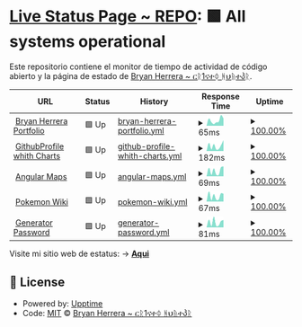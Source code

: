 # [Live Status Page ~ REPO](https://Bryan-Herrera-DEV.github.io/status-for-my-web-pages): <!--live status--> **🟩 All systems operational**

Este repositorio contiene el monitor de tiempo de actividad de código abierto y la página de estado de [Bryan Herrera ~ ርᚱ1ናተᛰ ᚻህᚥተპᚱ](https://bryan-herrera.netlify.app/).

<!--start: status pages-->
<!-- This summary is generated by Upptime (https://github.com/upptime/upptime) -->
<!-- Do not edit this manually, your changes will be overwritten -->
<!-- prettier-ignore -->
| URL | Status | History | Response Time | Uptime |
| --- | ------ | ------- | ------------- | ------ |
| <img alt="" src="https://icons.duckduckgo.com/ip3/bryan-herrera.netlify.app.ico" height="13"> [Bryan Herrera Portfolio](https://bryan-herrera.netlify.app/) | 🟩 Up | [bryan-herrera-portfolio.yml](https://github.com/Bryan-Herrera-DEV/status-for-my-web-pages/commits/HEAD/history/bryan-herrera-portfolio.yml) | <details><summary><img alt="Response time graph" src="./graphs/bryan-herrera-portfolio/response-time-week.png" height="20"> 65ms</summary><br><a href="https://bryan-herrera-dev.github.io/status-for-my-web-pages/history/bryan-herrera-portfolio"><img alt="Response time 200" src="https://img.shields.io/endpoint?url=https%3A%2F%2Fraw.githubusercontent.com%2FBryan-Herrera-DEV%2Fstatus-for-my-web-pages%2FHEAD%2Fapi%2Fbryan-herrera-portfolio%2Fresponse-time.json"></a><br><a href="https://bryan-herrera-dev.github.io/status-for-my-web-pages/history/bryan-herrera-portfolio"><img alt="24-hour response time 89" src="https://img.shields.io/endpoint?url=https%3A%2F%2Fraw.githubusercontent.com%2FBryan-Herrera-DEV%2Fstatus-for-my-web-pages%2FHEAD%2Fapi%2Fbryan-herrera-portfolio%2Fresponse-time-day.json"></a><br><a href="https://bryan-herrera-dev.github.io/status-for-my-web-pages/history/bryan-herrera-portfolio"><img alt="7-day response time 65" src="https://img.shields.io/endpoint?url=https%3A%2F%2Fraw.githubusercontent.com%2FBryan-Herrera-DEV%2Fstatus-for-my-web-pages%2FHEAD%2Fapi%2Fbryan-herrera-portfolio%2Fresponse-time-week.json"></a><br><a href="https://bryan-herrera-dev.github.io/status-for-my-web-pages/history/bryan-herrera-portfolio"><img alt="30-day response time 122" src="https://img.shields.io/endpoint?url=https%3A%2F%2Fraw.githubusercontent.com%2FBryan-Herrera-DEV%2Fstatus-for-my-web-pages%2FHEAD%2Fapi%2Fbryan-herrera-portfolio%2Fresponse-time-month.json"></a><br><a href="https://bryan-herrera-dev.github.io/status-for-my-web-pages/history/bryan-herrera-portfolio"><img alt="1-year response time 200" src="https://img.shields.io/endpoint?url=https%3A%2F%2Fraw.githubusercontent.com%2FBryan-Herrera-DEV%2Fstatus-for-my-web-pages%2FHEAD%2Fapi%2Fbryan-herrera-portfolio%2Fresponse-time-year.json"></a></details> | <details><summary><a href="https://bryan-herrera-dev.github.io/status-for-my-web-pages/history/bryan-herrera-portfolio">100.00%</a></summary><a href="https://bryan-herrera-dev.github.io/status-for-my-web-pages/history/bryan-herrera-portfolio"><img alt="All-time uptime 97.02%" src="https://img.shields.io/endpoint?url=https%3A%2F%2Fraw.githubusercontent.com%2FBryan-Herrera-DEV%2Fstatus-for-my-web-pages%2FHEAD%2Fapi%2Fbryan-herrera-portfolio%2Fuptime.json"></a><br><a href="https://bryan-herrera-dev.github.io/status-for-my-web-pages/history/bryan-herrera-portfolio"><img alt="24-hour uptime 100.00%" src="https://img.shields.io/endpoint?url=https%3A%2F%2Fraw.githubusercontent.com%2FBryan-Herrera-DEV%2Fstatus-for-my-web-pages%2FHEAD%2Fapi%2Fbryan-herrera-portfolio%2Fuptime-day.json"></a><br><a href="https://bryan-herrera-dev.github.io/status-for-my-web-pages/history/bryan-herrera-portfolio"><img alt="7-day uptime 100.00%" src="https://img.shields.io/endpoint?url=https%3A%2F%2Fraw.githubusercontent.com%2FBryan-Herrera-DEV%2Fstatus-for-my-web-pages%2FHEAD%2Fapi%2Fbryan-herrera-portfolio%2Fuptime-week.json"></a><br><a href="https://bryan-herrera-dev.github.io/status-for-my-web-pages/history/bryan-herrera-portfolio"><img alt="30-day uptime 100.00%" src="https://img.shields.io/endpoint?url=https%3A%2F%2Fraw.githubusercontent.com%2FBryan-Herrera-DEV%2Fstatus-for-my-web-pages%2FHEAD%2Fapi%2Fbryan-herrera-portfolio%2Fuptime-month.json"></a><br><a href="https://bryan-herrera-dev.github.io/status-for-my-web-pages/history/bryan-herrera-portfolio"><img alt="1-year uptime 92.90%" src="https://img.shields.io/endpoint?url=https%3A%2F%2Fraw.githubusercontent.com%2FBryan-Herrera-DEV%2Fstatus-for-my-web-pages%2FHEAD%2Fapi%2Fbryan-herrera-portfolio%2Fuptime-year.json"></a></details>
| <img alt="" src="https://icons.duckduckgo.com/ip3/bryan-herrera-dev.github.io.ico" height="13"> [GithubProfile whith Charts](https://bryan-herrera-dev.github.io/Github-Profile-View-With-Charts) | 🟩 Up | [github-profile-whith-charts.yml](https://github.com/Bryan-Herrera-DEV/status-for-my-web-pages/commits/HEAD/history/github-profile-whith-charts.yml) | <details><summary><img alt="Response time graph" src="./graphs/github-profile-whith-charts/response-time-week.png" height="20"> 182ms</summary><br><a href="https://bryan-herrera-dev.github.io/status-for-my-web-pages/history/github-profile-whith-charts"><img alt="Response time 117" src="https://img.shields.io/endpoint?url=https%3A%2F%2Fraw.githubusercontent.com%2FBryan-Herrera-DEV%2Fstatus-for-my-web-pages%2FHEAD%2Fapi%2Fgithub-profile-whith-charts%2Fresponse-time.json"></a><br><a href="https://bryan-herrera-dev.github.io/status-for-my-web-pages/history/github-profile-whith-charts"><img alt="24-hour response time 381" src="https://img.shields.io/endpoint?url=https%3A%2F%2Fraw.githubusercontent.com%2FBryan-Herrera-DEV%2Fstatus-for-my-web-pages%2FHEAD%2Fapi%2Fgithub-profile-whith-charts%2Fresponse-time-day.json"></a><br><a href="https://bryan-herrera-dev.github.io/status-for-my-web-pages/history/github-profile-whith-charts"><img alt="7-day response time 182" src="https://img.shields.io/endpoint?url=https%3A%2F%2Fraw.githubusercontent.com%2FBryan-Herrera-DEV%2Fstatus-for-my-web-pages%2FHEAD%2Fapi%2Fgithub-profile-whith-charts%2Fresponse-time-week.json"></a><br><a href="https://bryan-herrera-dev.github.io/status-for-my-web-pages/history/github-profile-whith-charts"><img alt="30-day response time 115" src="https://img.shields.io/endpoint?url=https%3A%2F%2Fraw.githubusercontent.com%2FBryan-Herrera-DEV%2Fstatus-for-my-web-pages%2FHEAD%2Fapi%2Fgithub-profile-whith-charts%2Fresponse-time-month.json"></a><br><a href="https://bryan-herrera-dev.github.io/status-for-my-web-pages/history/github-profile-whith-charts"><img alt="1-year response time 120" src="https://img.shields.io/endpoint?url=https%3A%2F%2Fraw.githubusercontent.com%2FBryan-Herrera-DEV%2Fstatus-for-my-web-pages%2FHEAD%2Fapi%2Fgithub-profile-whith-charts%2Fresponse-time-year.json"></a></details> | <details><summary><a href="https://bryan-herrera-dev.github.io/status-for-my-web-pages/history/github-profile-whith-charts">100.00%</a></summary><a href="https://bryan-herrera-dev.github.io/status-for-my-web-pages/history/github-profile-whith-charts"><img alt="All-time uptime 100.00%" src="https://img.shields.io/endpoint?url=https%3A%2F%2Fraw.githubusercontent.com%2FBryan-Herrera-DEV%2Fstatus-for-my-web-pages%2FHEAD%2Fapi%2Fgithub-profile-whith-charts%2Fuptime.json"></a><br><a href="https://bryan-herrera-dev.github.io/status-for-my-web-pages/history/github-profile-whith-charts"><img alt="24-hour uptime 100.00%" src="https://img.shields.io/endpoint?url=https%3A%2F%2Fraw.githubusercontent.com%2FBryan-Herrera-DEV%2Fstatus-for-my-web-pages%2FHEAD%2Fapi%2Fgithub-profile-whith-charts%2Fuptime-day.json"></a><br><a href="https://bryan-herrera-dev.github.io/status-for-my-web-pages/history/github-profile-whith-charts"><img alt="7-day uptime 100.00%" src="https://img.shields.io/endpoint?url=https%3A%2F%2Fraw.githubusercontent.com%2FBryan-Herrera-DEV%2Fstatus-for-my-web-pages%2FHEAD%2Fapi%2Fgithub-profile-whith-charts%2Fuptime-week.json"></a><br><a href="https://bryan-herrera-dev.github.io/status-for-my-web-pages/history/github-profile-whith-charts"><img alt="30-day uptime 100.00%" src="https://img.shields.io/endpoint?url=https%3A%2F%2Fraw.githubusercontent.com%2FBryan-Herrera-DEV%2Fstatus-for-my-web-pages%2FHEAD%2Fapi%2Fgithub-profile-whith-charts%2Fuptime-month.json"></a><br><a href="https://bryan-herrera-dev.github.io/status-for-my-web-pages/history/github-profile-whith-charts"><img alt="1-year uptime 100.00%" src="https://img.shields.io/endpoint?url=https%3A%2F%2Fraw.githubusercontent.com%2FBryan-Herrera-DEV%2Fstatus-for-my-web-pages%2FHEAD%2Fapi%2Fgithub-profile-whith-charts%2Fuptime-year.json"></a></details>
| <img alt="" src="https://icons.duckduckgo.com/ip3/bryan-herrera-dev.github.io.ico" height="13"> [Angular Maps](https://bryan-herrera-dev.github.io/Angular-Maps/) | 🟩 Up | [angular-maps.yml](https://github.com/Bryan-Herrera-DEV/status-for-my-web-pages/commits/HEAD/history/angular-maps.yml) | <details><summary><img alt="Response time graph" src="./graphs/angular-maps/response-time-week.png" height="20"> 69ms</summary><br><a href="https://bryan-herrera-dev.github.io/status-for-my-web-pages/history/angular-maps"><img alt="Response time 48" src="https://img.shields.io/endpoint?url=https%3A%2F%2Fraw.githubusercontent.com%2FBryan-Herrera-DEV%2Fstatus-for-my-web-pages%2FHEAD%2Fapi%2Fangular-maps%2Fresponse-time.json"></a><br><a href="https://bryan-herrera-dev.github.io/status-for-my-web-pages/history/angular-maps"><img alt="24-hour response time 122" src="https://img.shields.io/endpoint?url=https%3A%2F%2Fraw.githubusercontent.com%2FBryan-Herrera-DEV%2Fstatus-for-my-web-pages%2FHEAD%2Fapi%2Fangular-maps%2Fresponse-time-day.json"></a><br><a href="https://bryan-herrera-dev.github.io/status-for-my-web-pages/history/angular-maps"><img alt="7-day response time 69" src="https://img.shields.io/endpoint?url=https%3A%2F%2Fraw.githubusercontent.com%2FBryan-Herrera-DEV%2Fstatus-for-my-web-pages%2FHEAD%2Fapi%2Fangular-maps%2Fresponse-time-week.json"></a><br><a href="https://bryan-herrera-dev.github.io/status-for-my-web-pages/history/angular-maps"><img alt="30-day response time 52" src="https://img.shields.io/endpoint?url=https%3A%2F%2Fraw.githubusercontent.com%2FBryan-Herrera-DEV%2Fstatus-for-my-web-pages%2FHEAD%2Fapi%2Fangular-maps%2Fresponse-time-month.json"></a><br><a href="https://bryan-herrera-dev.github.io/status-for-my-web-pages/history/angular-maps"><img alt="1-year response time 49" src="https://img.shields.io/endpoint?url=https%3A%2F%2Fraw.githubusercontent.com%2FBryan-Herrera-DEV%2Fstatus-for-my-web-pages%2FHEAD%2Fapi%2Fangular-maps%2Fresponse-time-year.json"></a></details> | <details><summary><a href="https://bryan-herrera-dev.github.io/status-for-my-web-pages/history/angular-maps">100.00%</a></summary><a href="https://bryan-herrera-dev.github.io/status-for-my-web-pages/history/angular-maps"><img alt="All-time uptime 100.00%" src="https://img.shields.io/endpoint?url=https%3A%2F%2Fraw.githubusercontent.com%2FBryan-Herrera-DEV%2Fstatus-for-my-web-pages%2FHEAD%2Fapi%2Fangular-maps%2Fuptime.json"></a><br><a href="https://bryan-herrera-dev.github.io/status-for-my-web-pages/history/angular-maps"><img alt="24-hour uptime 100.00%" src="https://img.shields.io/endpoint?url=https%3A%2F%2Fraw.githubusercontent.com%2FBryan-Herrera-DEV%2Fstatus-for-my-web-pages%2FHEAD%2Fapi%2Fangular-maps%2Fuptime-day.json"></a><br><a href="https://bryan-herrera-dev.github.io/status-for-my-web-pages/history/angular-maps"><img alt="7-day uptime 100.00%" src="https://img.shields.io/endpoint?url=https%3A%2F%2Fraw.githubusercontent.com%2FBryan-Herrera-DEV%2Fstatus-for-my-web-pages%2FHEAD%2Fapi%2Fangular-maps%2Fuptime-week.json"></a><br><a href="https://bryan-herrera-dev.github.io/status-for-my-web-pages/history/angular-maps"><img alt="30-day uptime 100.00%" src="https://img.shields.io/endpoint?url=https%3A%2F%2Fraw.githubusercontent.com%2FBryan-Herrera-DEV%2Fstatus-for-my-web-pages%2FHEAD%2Fapi%2Fangular-maps%2Fuptime-month.json"></a><br><a href="https://bryan-herrera-dev.github.io/status-for-my-web-pages/history/angular-maps"><img alt="1-year uptime 100.00%" src="https://img.shields.io/endpoint?url=https%3A%2F%2Fraw.githubusercontent.com%2FBryan-Herrera-DEV%2Fstatus-for-my-web-pages%2FHEAD%2Fapi%2Fangular-maps%2Fuptime-year.json"></a></details>
| <img alt="" src="https://icons.duckduckgo.com/ip3/bryan-herrera-dev.github.io.ico" height="13"> [Pokemon Wiki](https://bryan-herrera-dev.github.io/pokemon-wiki/) | 🟩 Up | [pokemon-wiki.yml](https://github.com/Bryan-Herrera-DEV/status-for-my-web-pages/commits/HEAD/history/pokemon-wiki.yml) | <details><summary><img alt="Response time graph" src="./graphs/pokemon-wiki/response-time-week.png" height="20"> 67ms</summary><br><a href="https://bryan-herrera-dev.github.io/status-for-my-web-pages/history/pokemon-wiki"><img alt="Response time 46" src="https://img.shields.io/endpoint?url=https%3A%2F%2Fraw.githubusercontent.com%2FBryan-Herrera-DEV%2Fstatus-for-my-web-pages%2FHEAD%2Fapi%2Fpokemon-wiki%2Fresponse-time.json"></a><br><a href="https://bryan-herrera-dev.github.io/status-for-my-web-pages/history/pokemon-wiki"><img alt="24-hour response time 96" src="https://img.shields.io/endpoint?url=https%3A%2F%2Fraw.githubusercontent.com%2FBryan-Herrera-DEV%2Fstatus-for-my-web-pages%2FHEAD%2Fapi%2Fpokemon-wiki%2Fresponse-time-day.json"></a><br><a href="https://bryan-herrera-dev.github.io/status-for-my-web-pages/history/pokemon-wiki"><img alt="7-day response time 67" src="https://img.shields.io/endpoint?url=https%3A%2F%2Fraw.githubusercontent.com%2FBryan-Herrera-DEV%2Fstatus-for-my-web-pages%2FHEAD%2Fapi%2Fpokemon-wiki%2Fresponse-time-week.json"></a><br><a href="https://bryan-herrera-dev.github.io/status-for-my-web-pages/history/pokemon-wiki"><img alt="30-day response time 42" src="https://img.shields.io/endpoint?url=https%3A%2F%2Fraw.githubusercontent.com%2FBryan-Herrera-DEV%2Fstatus-for-my-web-pages%2FHEAD%2Fapi%2Fpokemon-wiki%2Fresponse-time-month.json"></a><br><a href="https://bryan-herrera-dev.github.io/status-for-my-web-pages/history/pokemon-wiki"><img alt="1-year response time 47" src="https://img.shields.io/endpoint?url=https%3A%2F%2Fraw.githubusercontent.com%2FBryan-Herrera-DEV%2Fstatus-for-my-web-pages%2FHEAD%2Fapi%2Fpokemon-wiki%2Fresponse-time-year.json"></a></details> | <details><summary><a href="https://bryan-herrera-dev.github.io/status-for-my-web-pages/history/pokemon-wiki">100.00%</a></summary><a href="https://bryan-herrera-dev.github.io/status-for-my-web-pages/history/pokemon-wiki"><img alt="All-time uptime 100.00%" src="https://img.shields.io/endpoint?url=https%3A%2F%2Fraw.githubusercontent.com%2FBryan-Herrera-DEV%2Fstatus-for-my-web-pages%2FHEAD%2Fapi%2Fpokemon-wiki%2Fuptime.json"></a><br><a href="https://bryan-herrera-dev.github.io/status-for-my-web-pages/history/pokemon-wiki"><img alt="24-hour uptime 100.00%" src="https://img.shields.io/endpoint?url=https%3A%2F%2Fraw.githubusercontent.com%2FBryan-Herrera-DEV%2Fstatus-for-my-web-pages%2FHEAD%2Fapi%2Fpokemon-wiki%2Fuptime-day.json"></a><br><a href="https://bryan-herrera-dev.github.io/status-for-my-web-pages/history/pokemon-wiki"><img alt="7-day uptime 100.00%" src="https://img.shields.io/endpoint?url=https%3A%2F%2Fraw.githubusercontent.com%2FBryan-Herrera-DEV%2Fstatus-for-my-web-pages%2FHEAD%2Fapi%2Fpokemon-wiki%2Fuptime-week.json"></a><br><a href="https://bryan-herrera-dev.github.io/status-for-my-web-pages/history/pokemon-wiki"><img alt="30-day uptime 100.00%" src="https://img.shields.io/endpoint?url=https%3A%2F%2Fraw.githubusercontent.com%2FBryan-Herrera-DEV%2Fstatus-for-my-web-pages%2FHEAD%2Fapi%2Fpokemon-wiki%2Fuptime-month.json"></a><br><a href="https://bryan-herrera-dev.github.io/status-for-my-web-pages/history/pokemon-wiki"><img alt="1-year uptime 100.00%" src="https://img.shields.io/endpoint?url=https%3A%2F%2Fraw.githubusercontent.com%2FBryan-Herrera-DEV%2Fstatus-for-my-web-pages%2FHEAD%2Fapi%2Fpokemon-wiki%2Fuptime-year.json"></a></details>
| <img alt="" src="https://icons.duckduckgo.com/ip3/bryan-herrera-dev.github.io.ico" height="13"> [Generator Password](https://bryan-herrera-dev.github.io/Angular-Password-Generator/) | 🟩 Up | [generator-password.yml](https://github.com/Bryan-Herrera-DEV/status-for-my-web-pages/commits/HEAD/history/generator-password.yml) | <details><summary><img alt="Response time graph" src="./graphs/generator-password/response-time-week.png" height="20"> 81ms</summary><br><a href="https://bryan-herrera-dev.github.io/status-for-my-web-pages/history/generator-password"><img alt="Response time 46" src="https://img.shields.io/endpoint?url=https%3A%2F%2Fraw.githubusercontent.com%2FBryan-Herrera-DEV%2Fstatus-for-my-web-pages%2FHEAD%2Fapi%2Fgenerator-password%2Fresponse-time.json"></a><br><a href="https://bryan-herrera-dev.github.io/status-for-my-web-pages/history/generator-password"><img alt="24-hour response time 115" src="https://img.shields.io/endpoint?url=https%3A%2F%2Fraw.githubusercontent.com%2FBryan-Herrera-DEV%2Fstatus-for-my-web-pages%2FHEAD%2Fapi%2Fgenerator-password%2Fresponse-time-day.json"></a><br><a href="https://bryan-herrera-dev.github.io/status-for-my-web-pages/history/generator-password"><img alt="7-day response time 81" src="https://img.shields.io/endpoint?url=https%3A%2F%2Fraw.githubusercontent.com%2FBryan-Herrera-DEV%2Fstatus-for-my-web-pages%2FHEAD%2Fapi%2Fgenerator-password%2Fresponse-time-week.json"></a><br><a href="https://bryan-herrera-dev.github.io/status-for-my-web-pages/history/generator-password"><img alt="30-day response time 47" src="https://img.shields.io/endpoint?url=https%3A%2F%2Fraw.githubusercontent.com%2FBryan-Herrera-DEV%2Fstatus-for-my-web-pages%2FHEAD%2Fapi%2Fgenerator-password%2Fresponse-time-month.json"></a><br><a href="https://bryan-herrera-dev.github.io/status-for-my-web-pages/history/generator-password"><img alt="1-year response time 48" src="https://img.shields.io/endpoint?url=https%3A%2F%2Fraw.githubusercontent.com%2FBryan-Herrera-DEV%2Fstatus-for-my-web-pages%2FHEAD%2Fapi%2Fgenerator-password%2Fresponse-time-year.json"></a></details> | <details><summary><a href="https://bryan-herrera-dev.github.io/status-for-my-web-pages/history/generator-password">100.00%</a></summary><a href="https://bryan-herrera-dev.github.io/status-for-my-web-pages/history/generator-password"><img alt="All-time uptime 100.00%" src="https://img.shields.io/endpoint?url=https%3A%2F%2Fraw.githubusercontent.com%2FBryan-Herrera-DEV%2Fstatus-for-my-web-pages%2FHEAD%2Fapi%2Fgenerator-password%2Fuptime.json"></a><br><a href="https://bryan-herrera-dev.github.io/status-for-my-web-pages/history/generator-password"><img alt="24-hour uptime 100.00%" src="https://img.shields.io/endpoint?url=https%3A%2F%2Fraw.githubusercontent.com%2FBryan-Herrera-DEV%2Fstatus-for-my-web-pages%2FHEAD%2Fapi%2Fgenerator-password%2Fuptime-day.json"></a><br><a href="https://bryan-herrera-dev.github.io/status-for-my-web-pages/history/generator-password"><img alt="7-day uptime 100.00%" src="https://img.shields.io/endpoint?url=https%3A%2F%2Fraw.githubusercontent.com%2FBryan-Herrera-DEV%2Fstatus-for-my-web-pages%2FHEAD%2Fapi%2Fgenerator-password%2Fuptime-week.json"></a><br><a href="https://bryan-herrera-dev.github.io/status-for-my-web-pages/history/generator-password"><img alt="30-day uptime 100.00%" src="https://img.shields.io/endpoint?url=https%3A%2F%2Fraw.githubusercontent.com%2FBryan-Herrera-DEV%2Fstatus-for-my-web-pages%2FHEAD%2Fapi%2Fgenerator-password%2Fuptime-month.json"></a><br><a href="https://bryan-herrera-dev.github.io/status-for-my-web-pages/history/generator-password"><img alt="1-year uptime 100.00%" src="https://img.shields.io/endpoint?url=https%3A%2F%2Fraw.githubusercontent.com%2FBryan-Herrera-DEV%2Fstatus-for-my-web-pages%2FHEAD%2Fapi%2Fgenerator-password%2Fuptime-year.json"></a></details>

<!--end: status pages-->

Visite mi sitio web de estatus: → [**Aqui**](https://Bryan-Herrera-DEV.github.io/status-for-my-web-pages)

## 📄 License

- Powered by: [Upptime](https://github.com/upptime/upptime)
- Code: [MIT](./LICENSE) © [Bryan Herrera ~ ርᚱ1ናተᛰ ᚻህᚥተპᚱ](https://bryan-herrera.netlify.app/)
